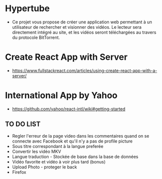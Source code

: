 # Hypertube
* Ce projet vous propose de créer une application web permettant à un utilisateur de rechercher et visionner des vidéos. Le lecteur sera directement intégré au site, et les vidéos seront téléchargées au travers du protocole BitTorrent.

# Create React App with Server
* https://www.fullstackreact.com/articles/using-create-react-app-with-a-server/

# International App by Yahoo
* https://github.com/yahoo/react-intl/wiki#getting-started 

## TO DO LIST
* Regler l'erreur de la page video dans les commentaires quand on se connecte avec Facebook et qu'il n'y a pas de profile picture
* Sous titre correspondant à la langue preferée 
* Convertir les vidéo MKV
* Langue traduction - Stockée de base dans la base de données 
* Vidéo favorite et vidéo à voir plus tard (bonus)
* Upload Photo - proteger le back
* Firefox
